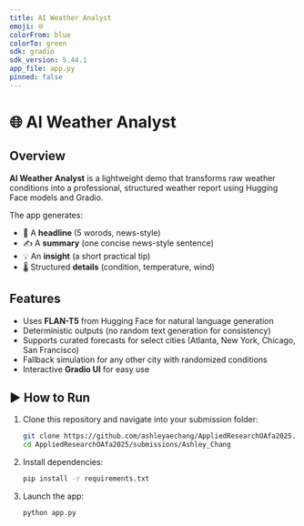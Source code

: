 ```yaml
---
title: AI Weather Analyst
emoji: 🌐
colorFrom: blue
colorTo: green
sdk: gradio
sdk_version: 5.44.1
app_file: app.py
pinned: false
---
```


# 🌐 AI Weather Analyst

## Overview
**AI Weather Analyst**  is a lightweight demo that transforms raw weather conditions into a professional, structured weather report using Hugging Face models and Gradio.

The app generates:
- 📰 A **headline** (5 worods, news-style)
- ✍️ A **summary** (one concise news-style sentence)
- 💡 An **insight** (a short practical tip)
- 🌡️ Structured **details** (condition, temperature, wind)

## Features
- Uses **FLAN-T5** from Hugging Face for natural  language generation
- Deterministic outputs (no random text generation for consistency)
- Supports curated forecasts for select cities (Atlanta, New York, Chicago, San Francisco)
- Fallback simulation for any other city with randomized conditions
- Interactive **Gradio UI** for easy use

## ▶️ How to Run  
1. Clone this repository and navigate into your submission folder:  
   ```bash
   git clone https://github.com/ashleyaechang/AppliedResearchOAfa2025.git
   cd AppliedResearchOAfa2025/submissions/Ashley_Chang
2. Install dependencies:
   ```bash
   pip install -r requirements.txt
3. Launch the app:
   ```bash
   python app.py